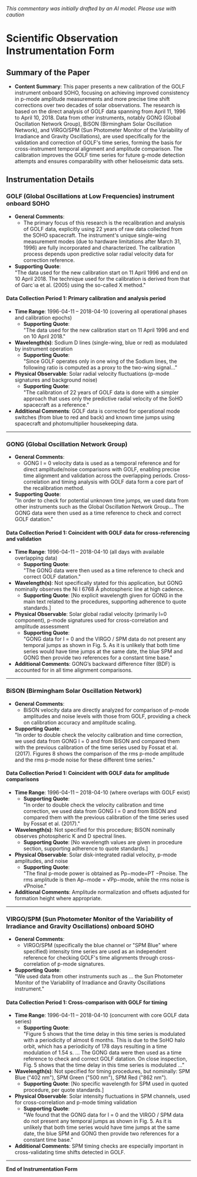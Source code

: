 _This commentary was initially drafted by an AI model. Please use with caution_

# Scientific Observation Instrumentation Form

## Summary of the Paper
- **Content Summary**: This paper presents a new calibration of the GOLF instrument onboard SOHO, focusing on achieving improved consistency in p-mode amplitude measurements and more precise time shift corrections over two decades of solar observations. The research is based on the direct analysis of GOLF data spanning from April 11, 1996 to April 10, 2018. Data from other instruments, notably GONG (Global Oscillation Network Group), BiSON (Birmingham Solar Oscillation Network), and VIRGO/SPM (Sun Photometer Monitor of the Variability of Irradiance and Gravity Oscillations), are used specifically for the validation and correction of GOLF's time series, forming the basis for cross-instrument temporal alignment and amplitude comparison. The calibration improves the GOLF time series for future g-mode detection attempts and ensures comparability with other helioseismic data sets.

## Instrumentation Details

### GOLF (Global Oscillations at Low Frequencies) instrument onboard SOHO
- **General Comments**:
  - The primary focus of this research is the recalibration and analysis of GOLF data, explicitly using 22 years of raw data collected from the SOHO spacecraft. The instrument's unique single-wing measurement modes (due to hardware limitations after March 31, 1996) are fully incorporated and characterized. The calibration process depends upon predictive solar radial velocity data for correction reference.
- **Supporting Quote**:  
  "The data used for the new calibration start on 11 April 1996 and end on 10 April 2018. The technique used for the calibration is derived from that of Garc´ıa et al. (2005) using the so-called X method."

#### Data Collection Period 1: Primary calibration and analysis period
- **Time Range**: 1996-04-11 – 2018-04-10 (covering all operational phases and calibration epochs)
  - **Supporting Quote**:  
    "The data used for the new calibration start on 11 April 1996 and end on 10 April 2018."
- **Wavelength(s)**: Sodium D lines (single-wing, blue or red) as modulated by instrument operation
  - **Supporting Quote**:  
    "Since GOLF operates only in one wing of the Sodium lines, the following ratio is computed as a proxy to the two-wing signal..."
- **Physical Observable**: Solar radial velocity fluctuations (p-mode signatures and background noise)
  - **Supporting Quote**:  
    "The calibration of 22 years of GOLF data is done with a simpler approach that uses only the predictive radial velocity of the SoHO spacecraft as a reference."
- **Additional Comments**: GOLF data is corrected for operational mode switches (from blue to red and back) and known time jumps using spacecraft and photomultiplier housekeeping data.

---

### GONG (Global Oscillation Network Group)
- **General Comments**:
  - GONG l = 0 velocity data is used as a temporal reference and for direct amplitude/noise comparisons with GOLF, enabling precise time alignment and validation across the overlapping periods. Cross-correlation and timing analysis with GOLF data form a core part of the recalibration method.
- **Supporting Quote**:  
  "In order to check for potential unknown time jumps, we used data from other instruments such as the Global Oscillation Network Group... The GONG data were then used as a time reference to check and correct GOLF datation."

#### Data Collection Period 1: Coincident with GOLF data for cross-referencing and validation
- **Time Range**: 1996-04-11 – 2018-04-10 (all days with available overlapping data)
  - **Supporting Quote**:  
    "The GONG data were then used as a time reference to check and correct GOLF datation."
- **Wavelength(s)**: Not specifically stated for this application, but GONG nominally observes the Ni I 6768 Å photospheric line at high cadence.
  - **Supporting Quote**:
    [No explicit wavelength given for GONG in the main text related to the procedures, supporting adherence to quote standards.]
- **Physical Observable**: Solar global radial velocity (primarily l=0 component), p-mode signatures used for cross-correlation and amplitude assessment
  - **Supporting Quote**:  
    "GONG data for l = 0 and the VIRGO / SPM data do not present any temporal jumps as shown in Fig. 5. As it is unlikely that both time series would have time jumps at the same date, the blue SPM and GONG then provide two references for a constant time base."
- **Additional Comments**: GONG’s backward difference filter (BDF) is accounted for in all time alignment comparisons.

---

### BiSON (Birmingham Solar Oscillation Network)
- **General Comments**:
  - BiSON velocity data are directly analyzed for comparison of p-mode amplitudes and noise levels with those from GOLF, providing a check on calibration accuracy and amplitude scaling.
- **Supporting Quote**:  
  "In order to double check the velocity calibration and time correction, we used data from GONG l = 0 and from BiSON and compared them with the previous calibration of the time series used by Fossat et al. (2017). Figures 8 shows the comparison of the rms p-mode amplitude and the rms p-mode noise for these different time series."

#### Data Collection Period 1: Coincident with GOLF data for amplitude comparisons
- **Time Range**: 1996-04-11 – 2018-04-10 (where overlaps with GOLF exist)
  - **Supporting Quote**:  
    "In order to double check the velocity calibration and time correction, we used data from GONG l = 0 and from BiSON and compared them with the previous calibration of the time series used by Fossat et al. (2017)."
- **Wavelength(s)**: Not specified for this procedure; BiSON nominally observes photospheric K and D spectral lines.
  - **Supporting Quote**:
    [No wavelength values are given in procedure section, supporting adherence to quote standards.]
- **Physical Observable**: Solar disk-integrated radial velocity, p-mode amplitudes, and noise
  - **Supporting Quote**:  
    "The final p-mode power is obtained as Pp−mode=PT −Pnoise. The rms amplitude is then Ap−mode = √Pp−mode, while the rms noise is √Pnoise."
- **Additional Comments**: Amplitude normalization and offsets adjusted for formation height where appropriate.

---

### VIRGO/SPM (Sun Photometer Monitor of the Variability of Irradiance and Gravity Oscillations) onboard SOHO
- **General Comments**:
  - VIRGO/SPM (specifically the blue channel or "SPM Blue" where specified) intensity time series are used as an independent reference for checking GOLF's time alignments through cross-correlation of p-mode signatures.
- **Supporting Quote**:  
  "We used data from other instruments such as ... the Sun Photometer Monitor of the Variability of Irradiance and Gravity Oscillations instrument."

#### Data Collection Period 1: Cross-comparison with GOLF for timing
- **Time Range**: 1996-04-11 – 2018-04-10 (concurrent with core GOLF data series)
  - **Supporting Quote**:  
    "Figure 5 shows that the time delay in this time series is modulated with a periodicity of almost 6 months. This is due to the SoHO halo orbit, which has a periodicity of 178 days resulting in a time modulation of 1.54 s. ... The GONG data were then used as a time reference to check and correct GOLF datation. On close inspection, Fig. 5 shows that the time delay in this time series is modulated ..."
- **Wavelength(s)**: Not specified for timing procedures, but nominally: SPM Blue ("402 nm"), SPM Green ("500 nm"), SPM Red ("862 nm").
  - **Supporting Quote**:
    [No specific wavelength for SPM used in quoted procedure, per quote standards.]
- **Physical Observable**: Solar intensity fluctuations in SPM channels, used for cross-correlation and p-mode timing validation
  - **Supporting Quote**:  
    "We found that the GONG data for l = 0 and the VIRGO / SPM data do not present any temporal jumps as shown in Fig. 5. As it is unlikely that both time series would have time jumps at the same date, the blue SPM and GONG then provide two references for a constant time base."
- **Additional Comments**: SPM timing checks are especially important in cross-validating time shifts detected in GOLF.

---

**End of Instrumentation Form**

